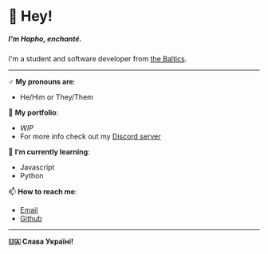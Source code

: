 # 👋 Hey!</h1>
##### I'm Hapho, enchanté.
I'm a student and software developer from [the Baltics](https://simple.wikipedia.org/wiki/Baltic_states).

---
♂️ **My pronouns are**:
- He/Him or They/Them

:eyes: **My portfolio**:
- *WIP*
- For more info check out my [Discord server](https://discord.gg/XVWeU98fR3)
 
:seedling: **I’m currently learning**:
- Javascript
- Python

:mailbox: **How to reach me**:
- [Email](mailto:haphosm@gmail.com)
- [Github](https://github.com/Haphosm)

---

<strong>🇺🇦 Слава Україні!</strong>


<!---
Haphosm/Haphosm is a ✨ special ✨ repository because its `README.md` (this file) appears on your GitHub profile.
You can click the Preview link to take a look at your changes.
--->


<!--
**Haphosm/Haphosm** is a ✨ _special_ ✨ repository because its `README.md` (this file) appears on your GitHub profile.

Here are some ideas to get you started:

- 🔭 I’m currently working on ...
- 🌱 I’m currently learning ...
- 👯 I’m looking to collaborate on ...
- 🤔 I’m looking for help with ...
- 💬 Ask me about ...
- 📫 How to reach me: ...
- 😄 Pronouns: ...
- ⚡ Fun fact: ...
-->

